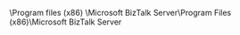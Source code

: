 <span data-ttu-id="06833-101">\Program files (x86) \Microsoft BizTalk Server</span><span class="sxs-lookup"><span data-stu-id="06833-101">\Program Files (x86)\Microsoft BizTalk Server</span></span>